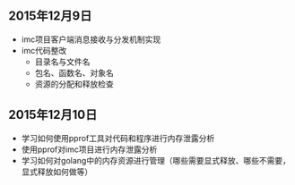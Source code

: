 ## 2015年12月9日
- imc项目客户端消息接收与分发机制实现
- imc代码整改
	- 目录名与文件名
	- 包名、函数名、对象名
	- 资源的分配和释放检查

## 2015年12月10日
- 学习如何使用pprof工具对代码和程序进行内存泄露分析
- 使用pprof对imc项目进行内存泄露分析
- 学习如何对golang中的内存资源进行管理（哪些需要显式释放、哪些不需要，显式释放如何做等）